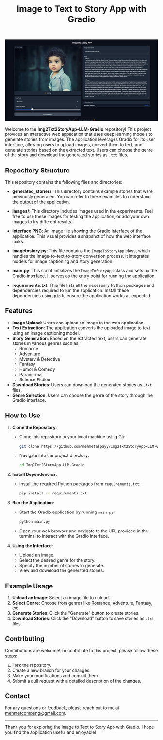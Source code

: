 <h1 align="center"><strong>Image to Text to Story App with Gradio</strong></h1>

<br>


![Gradio Interface](Interface.PNG)

Welcome to the **Img2Txt2StoryApp-LLM-Gradio** repository! This project provides an interactive web application that uses deep learning models to generate stories from images. The application leverages Gradio for its user interface, allowing users to upload images, convert them to text, and generate stories based on the extracted text. Users can choose the genre of the story and download the generated stories as `.txt` files.

## Repository Structure

This repository contains the following files and directories:

- **generated_stories/**: This directory contains example stories that were previously generated. You can refer to these examples to understand the output of the application.

- **images/**: This directory includes images used in the experiments. Feel free to use these images for testing the application, or add your own images to try different results.

- **Interface.PNG**: An image file showing the Gradio interface of the application. This visual provides a snapshot of how the web interface looks.

- **imagetostory.py**: This file contains the `ImageToStoryApp` class, which handles the image-to-text-to-story conversion process. It integrates models for image captioning and story generation.

- **main.py**: This script initializes the `ImageToStoryApp` class and sets up the Gradio interface. It serves as the entry point for running the application.

- **requirements.txt**: This file lists all the necessary Python packages and dependencies required to run the application. Install these dependencies using `pip` to ensure the application works as expected.

## Features

- **Image Upload**: Users can upload an image to the web application.
- **Text Extraction**: The application converts the uploaded image to text using an image captioning model.
- **Story Generation**: Based on the extracted text, users can generate stories in various genres such as:
  - Romance
  - Adventure
  - Mystery & Detective
  - Fantasy
  - Humor & Comedy
  - Paranormal
  - Science Fiction
- **Download Stories**: Users can download the generated stories as `.txt` files.
- **Genre Selection**: Users can choose the genre of the story through the Gradio interface.

## How to Use

1. **Clone the Repository**:
   - Clone this repository to your local machine using Git:
     ```bash
     git clone https://github.com/mehmetalpayy/Img2Txt2StoryApp-LLM-Gradio.git
     ```
   - Navigate into the project directory:
     ```bash
     cd Img2Txt2StoryApp-LLM-Gradio
     ```

2. **Install Dependencies**:
   - Install the required Python packages from `requirements.txt`:
     ```bash
     pip install -r requirements.txt
     ```

3. **Run the Application**:
   - Start the Gradio application by running `main.py`:
     ```bash
     python main.py
     ```
   - Open your web browser and navigate to the URL provided in the terminal to interact with the Gradio interface.

4. **Using the Interface**:
   - Upload an image.
   - Select the desired genre for the story.
   - Specify the number of stories to generate.
   - View and download the generated stories.

## Example Usage

1. **Upload an Image**: Select an image file to upload.
2. **Select Genre**: Choose from genres like Romance, Adventure, Fantasy, etc.
3. **Generate Stories**: Click the "Generate" button to create stories.
4. **Download Stories**: Click the "Download" button to save stories as `.txt` files.

## Contributing

Contributions are welcome! To contribute to this project, please follow these steps:

1. Fork the repository.
2. Create a new branch for your changes.
3. Make your modifications and commit them.
4. Submit a pull request with a detailed description of the changes.

## Contact

For any questions or feedback, please reach out to me at [mehmetcompeng@gmail.com](mailto:mehmetcompeng@gmail.com).

---

Thank you for exploring the Image to Text to Story App with Gradio. I hope you find the application useful and enjoyable!
